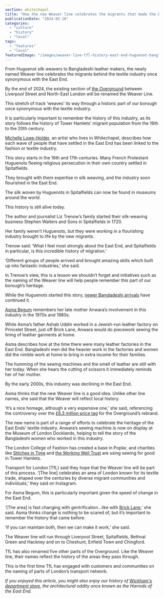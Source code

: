 ```yaml
---
section: whitechapel
title: "How the new Weaver line celebrates the migrants that made the East End"
publicationDate: "2024-03-18"
categories: 
  - "culture"
  - "history"
  - "local"
tags: 
  - "features"
  - "local"
featuredImage: "/images/weaver-line-tfl-history-east-end-huguenot-bangladeshi.jpg"
---
```


From Huguenot silk weavers to Bangladeshi leather makers, the newly named Weaver line celebrates the migrants behind the textile industry once synonymous with the East End.

By the end of 2024, the existing section of [the Overground](https://romanroadlondon.com/london-overground-lines-renamed-historical-references/) between Liverpool Street and North-East London will be renamed the Weaver Line. 

This stretch of track ‘weaves’ its way through a historic part of our borough once synonymous with the textile industry. 

It is particularly important to remember the history of this industry, as its story follows the history of Tower Hamlets' migrant population from the 16th to the 20th century.

[Michelle Lowe-Holder](https://whitechapellondon.co.uk/michelle-lowe-holder-canadian-in-whitechapel/), an artist who lives in Whitechapel, describes how each wave of people that have settled in the East End has been linked to the fashion or textile industry. 

This story starts in the 16th and 17th centuries. Many French Protestant Huguenots fleeing religious persecution in their own country settled in Spitalfields. 

They brought with them expertise in silk weaving, and the industry soon flourished in the East End. 

The silk woven by Huguenots in Spitalfields can now be found in museums around the world.

This history is still alive today.

The author and journalist Liz Trenow’s family started their silk-weaving business Stephen Walters and Sons in Spitalfields in 1720.

Her family weren’t Huguenots, but they were working in a flourishing industry brought to life by the new migrants. 

Trenow said: ‘What I feel most strongly about the East End, and Spitalfields in particular, is this incredible history of migration.’

‘Different groups of people arrived and brought amazing skills which built up into fantastic industries,’ she said. 

In Trenow’s view, this is a lesson we shouldn’t forget and initiatives such as the naming of the Weaver line will help people remember this part of our borough’s heritage.

While the Huguenots started this story, [newer Bangladeshi arrivals](https://whitechapellondon.co.uk/bangladeshi-independence-migration-east-london/) have continued it.

[Asma Begum](https://poplarlondon.co.uk/asma-begum-sewing-machine-museum-london/) remembers her late mother Anwara’s involvement in this industry in the 1970s and 1980s. 

While Asma’s father Ashab Uddin worked in a Jewish-run leather factory on Princelet Street, just off Brick Lane, Anwara would do piecework sewing the lining of leather garments at home.

Asma describes how at the time there were many leather factories in the East End. Bangladeshi men did the heavier work in the factories and women did the nimble work at home to bring in extra income for their families.

The humming of the sewing machines and the smell of leather are still with her today. When she hears the cutting of scissors it immediately reminds her of her mother. 

By the early 2000s, this industry was declining in the East End. 

Asma thinks that the new Weaver line is a good idea. Unlike other line names, she said that the Weaver will reflect local history. 

‘It’s a nice homage, although a very expensive one,’ she said, referencing the controversy over the [£6.3 million price tag](https://romanroadlondon.com/london-overground-lines-renamed-historical-references/) for the Overground’s rebrand.

The new name is part of a range of efforts to celebrate the heritage of the East Ends' textile industry. Anwara’s sewing machine is now on display at the Museum of London Docklands, helping to tell the story of the Bangladeshi women who worked in this industry.

The London College of Fashion has created a base in Poplar, and charities like [Stitches in Time](https://poplarlondon.co.uk/stitches-in-time-fabricworks-limehouse-town-hall-isolation-sustainable-fashion/) and [the Working Well Trust](https://whitechapellondon.co.uk/working-well-trust-sew-support-mental-health/) are using sewing for good in Tower Hamlets.

Transport for London (TfL) said they hope that the Weaver line will be part of this process. ‘\[The line\] celebrates an area of London known for its textile trade, shaped over the centuries by diverse migrant communities and individuals,’ they said on Instagram.

For Asma Begum, this is particularly important given the speed of change in the East End. 

‘\[The area\] is fast changing with gentrification…like with [Brick Lane](https://whitechapellondon.co.uk/truman-brewery-development-community-reaches-boiling-point/),’ she said. Asma thinks change is nothing to be scared of, but it’s important to remember the history that came before.

‘If you can maintain both, then we can make it work,’ she said.

The Weaver line will run through Liverpool Street, Spitalfields, Bethnal Green and Hackney and on to Cheshunt, Enfield Town and Chingford. 

TfL has also renamed five other parts of the Overground. Like the Weaver line, their names reflect the history of the areas they pass through. 

This is the first time TfL has engaged with customers and communities on the naming of parts of London’s transport network. 

  
_If you enjoyed this article, you might also enjoy our history of_ [_Wickham's department store_](https://whitechapellondon.co.uk/wickhams-department-store-history-mile-end-road/)_, the architectural oddity once known as the Harrods of the East End._
